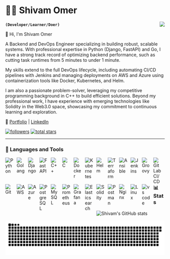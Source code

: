 # 🏄‍♂️ Shivam Omer
<img align="right" src="https://visitor-badge.laobi.icu/badge?page_id=shane-Coder.visitor-badge&left_text=My%20Page%20Visitors" />

**`(Developer/Learner/Doer)`**

👋 Hi, I'm Shivam Omer

A Backend and DevOps Engineer specializing in building robust, scalable systems. With professional expertise in Python (Django, FastAPI) and Go, I have a strong track record of optimizing backend performance, such as cutting task runtimes from 5 minutes to under 1 minute.

My skills extend to the full DevOps lifecycle, including automating CI/CD pipelines with Jenkins and managing deployments on AWS and Azure using containerization tools like Docker, Kubernetes, and Helm.

I am also a passionate problem-solver, leveraging my competitive programming background in C++ to build efficient solutions. Beyond my professional work, I have experience with emerging technologies like Solidity in the Web3.0 space, showcasing my commitment to continuous learning and exploration.

🔗 [Portfolio](https://shivam-portfolio-gold-omega.vercel.app) | [LinkedIn](https://linkedin.com/in/programmer-shivam)

   <p align="left">
      <a href="https://github.com/shane-Coder?tab=followers">
         <img alt="followers" title="Follow me on Github" src="https://custom-icon-badges.demolab.com/github/followers/shane-Coder?color=236ad3&labelColor=1155ba&style=for-the-badge&logo=person-add&label=Follow&logoColor=white"/></a>
      <a href="https://github.com/shane-Coder?tab=repositories&sort=stargazers">
         <img alt="total stars" title="Total stars on GitHub" src="https://custom-icon-badges.demolab.com/github/stars/shane-Coder?color=55960c&style=for-the-badge&labelColor=488207&logo=star"/></a>
   </p>

---

### 🧰 Languages and Tools
<p align="left">
<a href="https://www.python.org" target="_blank" rel="noreferrer"> <img align="left" alt="Python" width="26px" style="padding-right:10px;" src="https://cdn.jsdelivr.net/gh/devicons/devicon@latest/icons/python/python-original-wordmark.svg"/> </a>
<a href="https://go.dev/" target="_blank" rel="noreferrer"> <img align="left" alt="Golang" width="26px" style="padding-right:10px;" src="https://cdn.jsdelivr.net/gh/devicons/devicon@latest/icons/go/go-original.svg"/> </a>
<a href="https://www.djangoproject.com/" target="_blank" rel="noreferrer"> <img align="left" alt="Django" width="26px" style="padding-right:10px;" src="https://cdn.jsdelivr.net/gh/devicons/devicon@latest/icons/django/django-plain.svg" /> </a>
<a href="https://fastapi.tiangolo.com/" target="_blank" rel="noreferrer"> <img align="left" alt="FastAPI" width="26px" style="padding-right:10px;" src="https://cdn.jsdelivr.net/gh/devicons/devicon@latest/icons/fastapi/fastapi-original.svg" /> </a>
<a href="https://www.cplusplus.com/" target="_blank" rel="noreferrer"> <img align="left" alt="C++" width="26px" style="padding-right:10px;" src="https://cdn.jsdelivr.net/gh/devicons/devicon@latest/icons/cplusplus/cplusplus-original.svg"/> </a>
<a href="https://www.cprogramming.com/" target="_blank" rel="noreferrer"> <img align="left" alt="C" width="26px" style="padding-right:10px;" src="https://cdn.jsdelivr.net/gh/devicons/devicon@latest/icons/c/c-original.svg" /> </a>
<a href="https://www.docker.com/" target="_blank" rel="noreferrer"> <img align="left" alt="Docker" width="26px" style="padding-right:10px;" src="https://cdn.jsdelivr.net/gh/devicons/devicon@latest/icons/docker/docker-plain.svg" /> </a>
<a href="https://kubernetes.io" target="_blank" rel="noreferrer"> <img align="left" alt="Kubernetes" width="26px" style="padding-right:10px;" src="https://cdn.jsdelivr.net/gh/devicons/devicon@latest/icons/kubernetes/kubernetes-original.svg" /> </a>
<a href="https://helm.sh/" target="_blank" rel="noreferrer"> <img align="left" alt="Helm" width="26px" style="padding-right:10px;" src="https://cdn.jsdelivr.net/gh/devicons/devicon@latest/icons/helm/helm-original.svg" /> </a>
<a href="https://www.terraform.io/" target="_blank" rel="noreferrer"> <img align="left" alt="Terraform" width="26px" style="padding-right:10px;" src="https://cdn.jsdelivr.net/gh/devicons/devicon@latest/icons/terraform/terraform-original.svg" /> </a>
<a href="https://www.ansible.com/" target="_blank" rel="noreferrer"> <img align="left" alt="Ansible" width="26px" style="padding-right:10px;" src="https://cdn.jsdelivr.net/gh/devicons/devicon@latest/icons/ansible/ansible-original.svg" /> </a>
<a href="https://www.jenkins.io/" target="_blank" rel="noreferrer"> <img align="left" alt="Jenkins" width="26px" style="padding-right:10px;" src="https://cdn.jsdelivr.net/gh/devicons/devicon@latest/icons/jenkins/jenkins-original.svg" /> </a>
<a href="https://groovy-lang.org/" target="_blank" rel="noreferrer"> <img align="left" alt="Groovy" width="26px" style="padding-right:10px;" src="https://cdn.jsdelivr.net/gh/devicons/devicon@latest/icons/groovy/groovy-original.svg" /> </a>
<a href="https://about.gitlab.com/" target="_blank" rel="noreferrer"> <img align="left" alt="GitLab CI/CD" width="26px" style="padding-right:10px;" src="https://cdn.jsdelivr.net/gh/devicons/devicon@latest/icons/gitlab/gitlab-original.svg" /> </a>
<a href="https://git-scm.com/" target="_blank" rel="noreferrer"> <img align="left" alt="Git" width="26px" style="padding-right:10px;" src="https://cdn.jsdelivr.net/gh/devicons/devicon@latest/icons/git/git-original.svg" /> </a>
<a href="https://aws.amazon.com" target="_blank" rel="noreferrer"> <img align="left" alt="AWS" width="26px" style="padding-right:10px;" src="https://cdn.jsdelivr.net/gh/devicons/devicon@latest/icons/amazonwebservices/amazonwebservices-original-wordmark.svg" /> </a>
<a href="https://azure.microsoft.com/" target="_blank" rel="noreferrer"> <img align="left" alt="Azure" width="26px" style="padding-right:10px;" src="https://cdn.jsdelivr.net/gh/devicons/devicon@latest/icons/azure/azure-original.svg" /> </a>
<a href="https://www.postgresql.org" target="_blank" rel="noreferrer"> <img align="left" alt="PostgreSQL" width="26px" style="padding-right:10px;" src="https://cdn.jsdelivr.net/gh/devicons/devicon@latest/icons/postgresql/postgresql-original.svg" /> </a>
<a href="https://www.mysql.com/" target="_blank" rel="noreferrer"> <img align="left" alt="MySQL" width="26px" style="padding-right:10px;" src="https://cdn.jsdelivr.net/gh/devicons/devicon@latest/icons/mysql/mysql-original-wordmark.svg" /> </a>
<a href="https://prometheus.io/" target="_blank" rel="noreferrer"> <img align="left" alt="Prometheus" width="26px" style="padding-right:10px;" src="https://cdn.jsdelivr.net/gh/devicons/devicon@latest/icons/prometheus/prometheus-original.svg" /> </a>
<a href="https://grafana.com/" target="_blank" rel="noreferrer"> <img align="left" alt="Grafana" width="26px" style="padding-right:10px;" src="https://cdn.jsdelivr.net/gh/devicons/devicon@latest/icons/grafana/grafana-original.svg" /> </a>
<a href="https://www.elastic.co/elasticsearch/" target="_blank" rel="noreferrer"> <img align="left" alt="Elasticsearch" width="26px" style="padding-right:10px;" src="https://cdn.jsdelivr.net/gh/devicons/devicon@latest/icons/elasticsearch/elasticsearch-original.svg" /> </a>
<a href="https://soliditylang.org/" target="_blank" rel="noreferrer"> <img align="left" alt="Solidity" width="26px" style="padding-right:10px;" src="https://cdn.jsdelivr.net/gh/devicons/devicon@latest/icons/solidity/solidity-original.svg" /> </a>
<a href="https://www.postman.com/" target="_blank" rel="noreferrer"> <img align="left" alt="Postman" width="26px" style="padding-right:10px;" src="https://cdn.jsdelivr.net/gh/devicons/devicon@latest/icons/postman/postman-original.svg" /> </a>
<a href="https://www.nginx.com/" target="_blank" rel="noreferrer"> <img align="left" alt="Nginx" width="26px" style="padding-right:10px;" src="https://cdn.jsdelivr.net/gh/devicons/devicon@latest/icons/nginx/nginx-original.svg" /> </a>
<a href="https://www.linux.org/" target="_blank" rel="noreferrer"> <img align="left" alt="Linux" width="26px" style="padding-right:10px;" src="https://cdn.jsdelivr.net/gh/devicons/devicon@latest/icons/linux/linux-original.svg" /> </a>
<a href="https://code.visualstudio.com/" target="_blank" rel="noreferrer"> <img align="left" alt="vs code" width="26px" style="padding-right:10px;" src="https://cdn.jsdelivr.net/gh/devicons/devicon@latest/icons/vscode/vscode-original-wordmark.svg" /> </a>
</p>

<br />

#

### 📊 Stats

![Shivam's GitHub stats](https://github-readme-stats.vercel.app/api?username=shane-Coder&show_icons=true&theme=gruvbox)

<!-- ![GitHub Streak](https://streak-stats.demolab.com?user=shane-Coder&theme=gruvbox&border_radius=4.5) -->


![snake gif](https://github.com/shane-Coder/shane-Coder/blob/output/github-snake-dark.svg)
